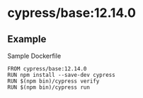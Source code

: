 # cypress/base:12.14.0

## Example

Sample Dockerfile

```
FROM cypress/base:12.14.0
RUN npm install --save-dev cypress
RUN $(npm bin)/cypress verify
RUN $(npm bin)/cypress run
```
